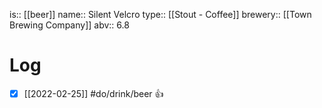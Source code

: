 is:: [[beer]]
name:: Silent Velcro
type:: [[Stout - Coffee]]
brewery:: [[Town Brewing Company]]
abv:: 6.8

# Log
- [x] [[2022-02-25]] #do/drink/beer 👍
